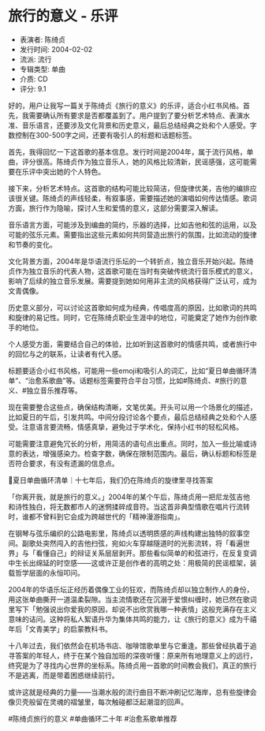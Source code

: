 # 旅行的意义 - 乐评

- 表演者: 陈绮贞
- 发行时间: 2004-02-02
- 流派: 流行
- 专辑类型: 单曲
- 介质: CD
- 评分: 9.1

<think>
好的，用户让我写一篇关于陈绮贞《旅行的意义》的乐评，适合小红书风格。首先，我需要确认所有要求是否都覆盖到了。用户提到了要分析艺术特点、表演水准、音乐语言，还要涉及文化背景和历史意义，最后总结经典之处和个人感受。字数控制在300-500字之间，还要有吸引人的标题和话题标签。

首先，我得回忆一下这首歌的基本信息。发行时间是2004年，属于流行风格，单曲，评分很高。陈绮贞作为独立音乐人，她的风格比较清新，民谣感强，这可能需要在乐评中突出她的个人特色。

接下来，分析艺术特点。这首歌的结构可能比较简洁，但旋律优美，吉他的编排应该很关键。陈绮贞的声线轻柔，有叙事感，需要描述她的演唱如何传达情感。歌词方面，旅行作为隐喻，探讨人生和爱情的意义，这部分需要深入解读。

音乐语言方面，可能涉及到编曲的简约，乐器的选择，比如吉他和弦的运用，以及可能的弦乐元素。需要指出这些元素如何共同营造出旅行的氛围，比如流动的旋律和节奏的变化。

文化背景方面，2004年是华语流行乐坛的一个转折点，独立音乐开始兴起。陈绮贞作为独立音乐的代表人物，这首歌可能在当时有突破传统流行音乐模式的意义，影响了后续的独立音乐发展。需要提到她如何用非主流的风格获得广泛认可，成为文青偶像。

历史意义部分，可以讨论这首歌如何成为经典，传唱度高的原因，比如歌词的共鸣和旋律的易记性。同时，它在陈绮贞职业生涯中的地位，可能奠定了她作为创作歌手的地位。

个人感受方面，需要结合自己的体验，比如听到这首歌时的情感共鸣，或者旅行中的回忆与之的联系，让读者有代入感。

标题要适合小红书风格，可能用一些emoji和吸引人的词汇，比如“夏日单曲循环清单”、“治愈系歌曲”等。话题标签需要符合平台习惯，比如#陈绮贞、#旅行的意义、#独立音乐推荐等。

现在需要整合这些点，确保结构清晰，文笔优美。开头可以用一个场景化的描述，比如夏日的午后，引发共鸣。中间分段讨论各个要点，最后总结经典之处和个人感受。注意语言要流畅，情感真挚，避免过于学术化，保持小红书的轻松风格。

可能需要注意避免冗长的分析，用简洁的语句点出重点。同时，加入一些比喻或诗意的表达，增强感染力。检查字数，确保在限制范围内。最后，确认标题和标签是否符合要求，有没有遗漏的信息点。
</think>

🎸夏日单曲循环清单｜十七年后，我们仍在陈绮贞的旋律里寻找答案

「你离开我，就是旅行的意义。」2004年的某个午后，陈绮贞用一把尼龙弦吉他和诗性独白，将无数都市人的迷惘揉碎成音符。当这首非典型情歌在唱片行流转时，谁都不曾料到它会成为跨越世代的「精神漫游指南」。

在钢琴与弦乐编织的公路电影里，陈绮贞以透明质感的声线构建出独特的叙事空间。副歌处突然闯入的吉他扫弦，宛如火车穿越隧道时的光影流转，将「看遍世界」与「看懂自己」的辩证关系层层剥开。那些看似简单的和弦进行，在反复变调中生长出绵延的时空感——这或许正是创作者的高明之处：用极简的民谣框架，装载哲学层面的永恒叩问。

2004年的华语乐坛正经历着偶像工业的狂欢，而陈绮贞却以独立制作人的身份，用这张单曲撕开一道温柔裂隙。当主流情歌还在沉溺于爱恨纠缠时，她已然在歌词里写下「勉强说出你爱我的原因，却说不出欣赏我哪一种表情」这般充满存在主义意味的诘问。这种将私人絮语升华为集体共鸣的能力，让《旅行的意义》成为千禧年后「文青美学」的启蒙教科书。

十八年过去，我们依然会在机场书店、咖啡馆歌单里与它重逢。那些曾经执着于追寻答案的年轻人，终于在某个独自加班的深夜听懂：原来所有地理意义上的远行，终究是为了寻找内心世界的坐标系。陈绮贞用一首歌的时间教会我们，真正的旅行不是逃离，而是带着困惑继续前行。

或许这就是经典的力量——当潮水般的流行曲目不断冲刷记忆海岸，总有些旋律会像贝壳般留在灵魂的褶皱里，每次触碰都泛起潮湿的回声。

#陈绮贞旅行的意义 #单曲循环二十年 #治愈系歌单推荐
